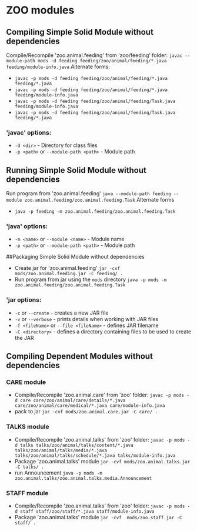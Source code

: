 # ZOO modules

## Compiling Simple Solid Module without dependencies
Compile/Recompile 'zoo.animal.feeding' from 'zoo/feeding' folder:
`javac --module-path mods -d feeding feeding/zoo/animal/feeding/*.java feeding/module-info.java`
Alternate forms:
* `javac -p mods -d feeding feeding/zoo/animal/feeding/*.java feeding/*.java`
* `javac -p mods -d feeding feeding/zoo/animal/feeding/*.java feeding/module-info.java`
* `javac -p mods -d feeding feeding/zoo/animal/feeding/Task.java feeding/module-info.java`
* `javac -p mods -d feeding feeding/zoo/animal/feeding/Task.java feeding/*.java`

### 'javac' options:
* `-d <dir>` - Directory for class files
* `-p <path>` or `--module-path <path>` - Module path

## Running Simple Solid Module without dependencies
Run program from 'zoo.animal.feeding'
`java --module-path feeding --module zoo.animal.feeding/zoo.animal.feeding.Task`
Alternate forms
* `java -p feeding -m zoo.animal.feeding/zoo.animal.feeding.Task`

### 'java' options:
* `-m <name>` or  `--module <name>` - Module name
* `-p <path>` or `--module-path <path>` - Module path

##Packaging Simple Solid Module without dependencies
* Create jar for 'zoo.animal.feeding'
`jar -cvf mods/zoo.animal.feeding.jar -C feeding/ .`
* Run program from jar using the `mods` directory
`java -p mods -m zoo.animal.feeding/zoo.animal.feeding.Task`
  
### 'jar options:
* `-c` or `--create` - creates a new JAR file
* `-v` or `--verbose`  - prints details when working with JAR files
* `-f <fileName>` or `--file <fileName>` - defines JAR filename
* `-C <directory>`  - defines a directory containing files to be used to create the JAR

## Compiling Dependent Modules without dependencies
### CARE module
* Compile/Recompile 'zoo.animal.care' from 'zoo' folder:
`javac -p mods -d care care/zoo/animal/care/details/*.java care/zoo/animal/care/medical/*.java care/module-info.java`
* pack to jar
`jar -cvf mods/zoo.animal.care.jar -C care/ .`

### TALKS module
* Compile/Recompile 'zoo.animal.talks' from 'zoo' folder:
`javac -p mods -d talks talks/zoo/animal/talks/content/*.java talks/zoo/animal/talks/media/*.java talks/zoo/animal/talks/schedule/*.java talks/module-info.java`
* Package 'zoo.animal.talks' module
`jar -cvf mods/zoo.animal.talks.jar -C talks/ .`
* run Announcement
`java -p mods -m zoo.animal.talks/zoo.animal.talks.media.Announcement`
  
### STAFF module
* Compile/Recompile 'zoo.animal.talks' from 'zoo' folder:
`javac -p mods -d staff staff/zoo/staff/*.java staff/module-info.java`
* Package 'zoo.animal.talks' module
`jar -cvf  mods/zoo.staff.jar -C staff/ .`
